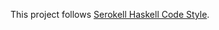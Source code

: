 <!--
   - SPDX-FileCopyrightText: 2019 Serokell <https://serokell.io>
   -
   - SPDX-License-Identifier: CC0-1.0
   -->

This project follows [Serokell Haskell Code Style](https://github.com/serokell/style/blob/master/haskell.md).
